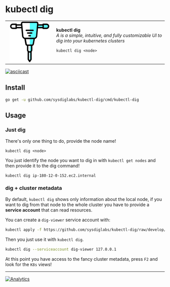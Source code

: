 # kubectl dig

<table style="width: 100%; border-style: none;"><tr>
<td style="width: 140px; text-align: center;"><img width="128px" src="docs/img/logo.png" alt="kubectl dig logo"/></td>
<td>
<strong>kubectl dig</strong><br />
<i>A is a simple, intuitive, and fully customizable UI to dig into your kubernetes clusters</i><br>

```
kubectl dig <node>
```
</td>
</tr></table>

[![asciicast](https://asciinema.org/a/czA06tSyEjKpusDooKZe3KQry.svg)](https://asciinema.org/a/czA06tSyEjKpusDooKZe3KQry)

## Install


```bash
go get -u github.com/sysdiglabs/kubectl-dig/cmd/kubectl-dig
```

## Usage

### Just dig
There's only one thing to do, provide the node name!

```
kubectl dig <node>
```

You just identify the node you want to dig in with `kubectl get nodes` and then
provide it to the dig command!

```
kubectl dig ip-180-12-0-152.ec2.internal
```

### dig + cluster metadata

By default, `kubectl dig` shows only information about the local node, if you want to dig from that node to the whole cluster you have to provide a **service account** that can read resources.

You can create a `dig-viewer` service account with:

```bash
kubectl apply -f https://github.com/sysdiglabs/kubectl-dig/raw/develop/docs/setup/read-serviceaccount.yml
```

Then you just use it with `kubectl dig`.

```bash
kubectl dig --serviceaccount dig-viewer 127.0.0.1
```

At this point you have access to the fancy cluster metadata, press `F2` and look for the `K8s` views!


---

[![Analytics](https://ga-beacon.appspot.com/UA-49657176-1/kubectl-dig?flat)](https://github.com/igrigorik/ga-beacon)

